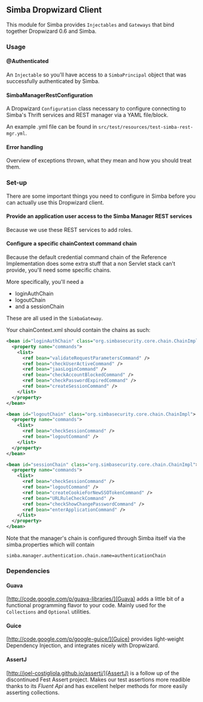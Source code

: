 ## Simba Dropwizard Client

This module for Simba provides `Injectables` and `Gateways` that bind together Dropwizard 0.6 and Simba.

### Usage

#### @Authenticated

An `Injectable` so you'll have access to a `SimbaPrincipal` object that was successfully authenticated by Simba.

#### SimbaManagerRestConfiguration

A Dropwizard `Configuration` class necessary to configure connecting to Simba's Thrift services and REST manager via a YAML file/block.

An example .yml file can be found in `src/test/resources/test-simba-rest-mgr.yml`.

#### Error handling

Overview of exceptions thrown, what they mean and how you should treat them.

### Set-up

There are some important things you need to configure in Simba before you can actually use this Dropwizard client.

#### Provide an application user access to the Simba Manager REST services

Because we use these REST services to add roles.

#### Configure a specific chainContext command chain

Because the default credential command chain of the Reference Implementation does some extra stuff that a non Servlet stack can't provide, you'll need some specific chains.

More specifically, you'll need a

* loginAuthChain
* logoutChain
* and a sessionChain

These are all used in the `SimbaGateway`.

Your chainContext.xml should contain the chains as such:

```xml
<bean id="loginAuthChain" class="org.simbasecurity.core.chain.ChainImpl">
  <property name="commands">
    <list>
      <ref bean="validateRequestParametersCommand" />
      <ref bean="checkUserActiveCommand" />
      <ref bean="jaasLoginCommand" />
      <ref bean="checkAccountBlockedCommand" />
      <ref bean="checkPasswordExpiredCommand" />
      <ref bean="createSessionCommand" />
    </list>
  </property>
</bean>

<bean id="logoutChain" class="org.simbasecurity.core.chain.ChainImpl">
  <property name="commands">
    <list>
      <ref bean="checkSessionCommand" />
      <ref bean="logoutCommand" />
    </list>
  </property>
</bean>

<bean id="sessionChain" class="org.simbasecurity.core.chain.ChainImpl">
  <property name="commands">
    <list>
      <ref bean="checkSessionCommand" />
      <ref bean="logoutCommand" />
      <ref bean="createCookieForNewSSOTokenCommand" />
      <ref bean="URLRuleCheckCommand" />
      <ref bean="checkShowChangePasswordCommand" />
      <ref bean="enterApplicationCommand" />
    </list>
  </property>
</bean>
```

Note that the manager's chain is configured through Simba itself via the simba.properties which will contain

    simba.manager.authentication.chain.name=authenticationChain

### Dependencies

#### Guava

[http://code.google.com/p/guava-libraries/](Guava) adds a little bit of a functional programming flavor to your code. Mainly used for the `Collections` and `Optional` utilities.


#### Guice

[http://code.google.com/p/google-guice/](Guice) provides light-weight Dependency Injection, and integrates nicely with Dropwizard.

#### AssertJ

[http://joel-costigliola.github.io/assertj/](AssertJ) is a follow up of the discontinued Fest Assert project. Makes our test assertions more readible thanks to its *Fluent Api* and has excellent helper methods for more easily asserting collections.
